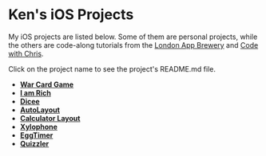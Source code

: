 # Ken's iOS Projects

My iOS projects are listed below. Some of them are personal projects, while the others are code-along tutorials from the [London App Brewery](https://www.appbrewery.co/) and [Code with Chris](https://www.youtube.com/channel/UC2D6eRvCeMtcF5OGHf1-trw).

Click on the project name to see the project's README.md file.

- [**War Card Game**](War%20Card%20Game/README.md)
- [**I am Rich**](I%20am%20Rich/README.md)
- [**Dicee**](Dicee/README.md)
- [**AutoLayout**](AutoLayout/README.md)
- [**Calculator Layout**](Calculator%20Layout/README.md)
- [**Xylophone**](Xylophone/README.md)
- [**EggTimer**](EggTimer/README.md)
- [**Quizzler**](Quizzler/README.md)
